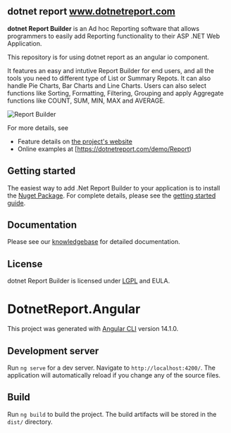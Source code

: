 ## dotnet report www.dotnetreport.com
**dotnet Report Builder** is an Ad hoc Reporting software that allows programmers to easily add Reporting functionality to their ASP .NET Web Application. 

This repository is for using dotnet report as an angular io component.

It features an easy and intutive Report Builder for end users, and all the tools you need to different type of List or Summary Repots. It can also handle Pie Charts, Bar Charts and Line Charts. Users can also select functions like Sorting, Formatting, Filtering, Grouping and apply Aggregate functions like COUNT, SUM, MIN, MAX and AVERAGE.

![Report Builder](https://dotnetreport.com/wp-content/uploads/2021/12/mk-7-1024x775.png)

For more details, see

 * Feature details on [the project's website](http://www.dotnetreport.com)
 * Online examples at [https://dotnetreport.com/demo/Report)

## Getting started

The easiest way to add .Net Report Builder to your application is to install the [Nuget Package](https://www.nuget.org/packages/dotNetReport/). For complete details, please see the [getting started guide](https://dotnetreport.com/blog/getting-started-with-dotnet-report/). 

## Documentation

Please see our [knowledgebase](https://dotnetreport.com/knowledgebase/) for detailed documentation. 

## License
dotnet Report Builder is licensed under [LGPL](https://github.com/dotnetreport/ReportBuilder.Web/blob/master/LICENSE) and EULA. 

# DotnetReport.Angular

This project was generated with [Angular CLI](https://github.com/angular/angular-cli) version 14.1.0.

## Development server

Run `ng serve` for a dev server. Navigate to `http://localhost:4200/`. The application will automatically reload if you change any of the source files.

## Build

Run `ng build` to build the project. The build artifacts will be stored in the `dist/` directory.
